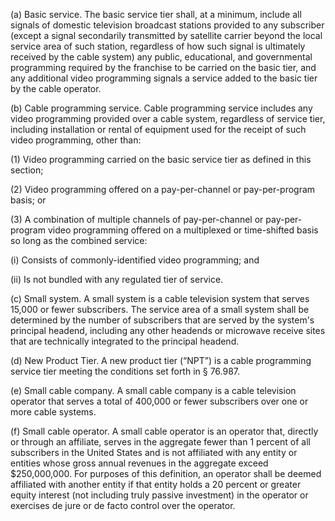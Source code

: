 (a) Basic service. The basic service tier shall, at a minimum, include all signals of domestic television broadcast stations provided to any subscriber (except a signal secondarily transmitted by satellite carrier beyond the local service area of such station, regardless of how such signal is ultimately received by the cable system) any public, educational, and governmental programming required by the franchise to be carried on the basic tier, and any additional video programming signals a service added to the basic tier by the cable operator.

(b) Cable programming service. Cable programming service includes any video programming provided over a cable system, regardless of service tier, including installation or rental of equipment used for the receipt of such video programming, other than:

(1) Video programming carried on the basic service tier as defined in this section;

(2) Video programming offered on a pay-per-channel or pay-per-program basis; or

(3) A combination of multiple channels of pay-per-channel or pay-per-program video programming offered on a multiplexed or time-shifted basis so long as the combined service:

(i) Consists of commonly-identified video programming; and

(ii) Is not bundled with any regulated tier of service.

(c) Small system. A small system is a cable television system that serves 15,000 or fewer subscribers. The service area of a small system shall be determined by the number of subscribers that are served by the system's principal headend, including any other headends or microwave receive sites that are technically integrated to the principal headend.

(d) New Product Tier. A new product tier (“NPT”) is a cable programming service tier meeting the conditions set forth in § 76.987.

(e) Small cable company. A small cable company is a cable television operator that serves a total of 400,000 or fewer subscribers over one or more cable systems.

(f) Small cable operator. A small cable operator is an operator that, directly or through an affiliate, serves in the aggregate fewer than 1 percent of all subscribers in the United States and is not affiliated with any entity or entities whose gross annual revenues in the aggregate exceed $250,000,000. For purposes of this definition, an operator shall be deemed affiliated with another entity if that entity holds a 20 percent or greater equity interest (not including truly passive investment) in the operator or exercises de jure or de facto control over the operator.
                                    

